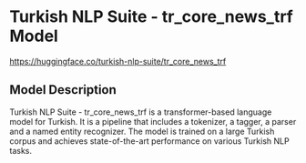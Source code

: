 # Turkish NLP Suite - tr_core_news_trf Model

https://huggingface.co/turkish-nlp-suite/tr_core_news_trf

## Model Description

Turkish NLP Suite - tr_core_news_trf is a transformer-based language model for Turkish. It is a pipeline that includes a tokenizer, a tagger, a parser and a named entity recognizer. The model is trained on a large Turkish corpus and achieves state-of-the-art performance on various Turkish NLP tasks.
